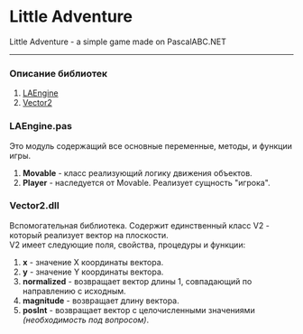 # Little Adventure
Little Adventure - a simple game made on PascalABC.NET
___
### Описание библиотек
1. [LAEngine](#LAEngine)
2. [Vector2]("#Vector2")

### LAEngine.pas
<a name="LAEngine"></a>
Это модуль содержащий все основные переменные, методы, и функции игры.
1. **Movable** - класс реализующий логику движения объектов.
2. **Player** - наследуется от Movable. Реализует сущность "игрока".

### Vector2.dll
<a name="Vector2"></a>
Вспомогательная библиотека. Содержит единственный класс V2 - который реализует вектор на плоскости.  
V2 имеет следующие поля, свойства, процедуры и функции:
1. **x** - значение X координаты вектора.
2. **y** - значение Y координаты вектора.
3. **normalized** - возвращает вектор длины 1, совпадающий по направлению с исходным.
4. **magnitude** - возвращает длину вектора.
5. **posInt** - возвращает вектор с целочисленными значениями *(необходимость под вопросом)*.
